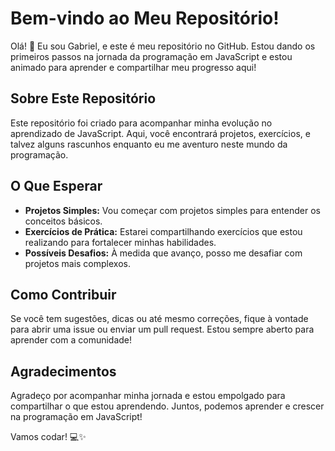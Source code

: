 # Bem-vindo ao Meu Repositório!

Olá! 👋 Eu sou Gabriel, e este é meu repositório no GitHub. Estou dando os primeiros passos na jornada da programação em JavaScript e estou animado para aprender e compartilhar meu progresso aqui!

## Sobre Este Repositório

Este repositório foi criado para acompanhar minha evolução no aprendizado de JavaScript. Aqui, você encontrará projetos, exercícios, e talvez alguns rascunhos enquanto eu me aventuro neste mundo da programação.

## O Que Esperar

- **Projetos Simples:** Vou começar com projetos simples para entender os conceitos básicos.
- **Exercícios de Prática:** Estarei compartilhando exercícios que estou realizando para fortalecer minhas habilidades.
- **Possíveis Desafios:** À medida que avanço, posso me desafiar com projetos mais complexos.

## Como Contribuir

Se você tem sugestões, dicas ou até mesmo correções, fique à vontade para abrir uma issue ou enviar um pull request. Estou sempre aberto para aprender com a comunidade!

## Agradecimentos

Agradeço por acompanhar minha jornada e estou empolgado para compartilhar o que estou aprendendo. Juntos, podemos aprender e crescer na programação em JavaScript!

Vamos codar! 💻✨
